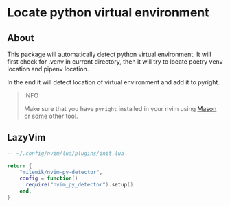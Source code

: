 # Locate python virtual environment


## About

This package will automatically detect python virtual environment.
It will first check for .venv in current directory, then it will try to locate poetry venv location and pipenv location.

In the end it will detect location of virtual environment and add it to pyright.

> INFO
>
> Make sure that you have ```pyright``` installed in your nvim using [Mason](https://github.com/williamboman/mason.nvim) or some other tool. 
>


## LazyVim

```lua
-- ~/.config/nvim/lua/plugins/init.lua

return {
    "milemik/nvim-py-detector",
    config = function()
      require("nvim_py_detector").setup()
    end,
}
```
